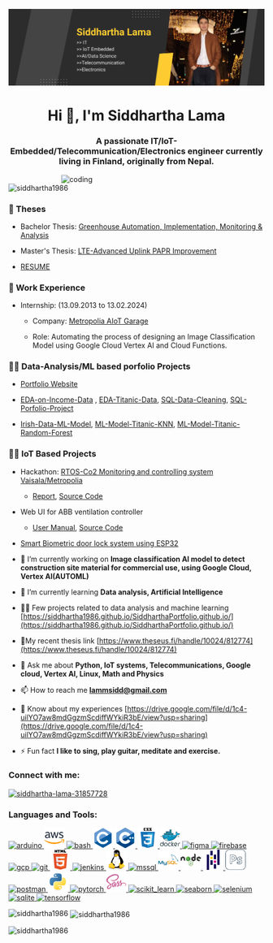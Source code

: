 ![logo](https://github.com/Siddhartha1986/Siddhartha1986/blob/main/Banner.png)
<h1 align="center">Hi 👋, I'm Siddhartha Lama</h1>
<h3 align="center">A passionate IT/IoT-Embedded/Telecommunication/Electronics engineer currently living in Finland, originally from Nepal.</h3>

<img align="right" alt="coding" width="400" src="https://i.pinimg.com/originals/ef/2d/b0/ef2db0885d94fd149a4b7914923bb2a3.gif">

<p align="left"> <img src="https://komarev.com/ghpvc/?username=siddhartha1986&label=Profile%20views&color=0e75b6&style=flat" alt="siddhartha1986" /> </p>

<h3>📝 Theses</h3>

 - Bachelor Thesis: [Greenhouse Automation, Implementation, Monitoring & Analysis](https://www.theseus.fi/handle/10024/812774)

 - Master's Thesis: [LTE-Advanced Uplink PAPR Improvement](https://www.theseus.fi/handle/10024/812774)

 - [RESUME](https://drive.google.com/file/d/1c4-uilYO7aw8mdGgzmScdiffWYkiR3bE/view?usp=sharing) 

<h3>🔭 Work Experience</h3>

 - Internship: (13.09.2013 to 13.02.2024)
   - Company: [Metropolia AIoT Garage](https://www.metropolia.fi/en/rdi/collaboration-platforms/garage)
    
   - Role: Automating the process of designing an Image Classification Model using Google Cloud Vertex AI and Cloud Functions.

<h3>👨‍💻 Data-Analysis/ML based porfolio Projects</h3>

 - [Portfolio Website](https://siddhartha1986.github.io/SiddharthaPortfolio.github.io/)

 - [EDA-on-Income-Data](https://github.com/Siddhartha1986/EDA-on-income-data/tree/main) , [EDA-Titanic-Data](https://github.com/Siddhartha1986/EDA-Titanic-Data), [SQL-Data-Cleaning](https://github.com/Siddhartha1986/SQL_data_cleaning), [SQL-Porfolio-Project](https://github.com/Siddhartha1986/SQL_data_cleaning)

 - [Irish-Data-ML-Model](https://github.com/Siddhartha1986/Iris-data-ML), [ML-Model-Titanic-KNN](https://github.com/Siddhartha1986/ML_Model_Titanic), [ML-Model-Titanic-Random-Forest](https://github.com/Siddhartha1986/ML_TITANIC_RANDOMFOREST)

<h3>👨‍💻 IoT Based Projects</h3>

- Hackathon: [RTOS-Co2 Monitoring and controlling system Vaisala/Metropolia](https://github.com/Siddhartha1986/RTOS-project-Co2-monitoring-system)
   - [Report](https://github.com/Siddhartha1986/RTOS-project-Co2-monitoring-system/blob/master/Documentation.pdf), [Source Code](https://github.com/Siddhartha1986/RTOS-project-Co2-monitoring-system/blob/master/HACKATHON/src/HACKATHON.cpp)

- Web UI for ABB ventilation controller
    - [User Manual](https://github.com/Siddhartha1986/Web-Interface-for-ABB-Ventilation-Controller/blob/main/user_manual.pdf), [Source Code](https://github.com/Siddhartha1986/Web-Interface-for-ABB-Ventilation-Controller/tree/main)
  
- [Smart Biometric door lock system using ESP32](https://github.com/Siddhartha1986/Smart-Biometric-Door-Lock/tree/main)   





- 🔭 I’m currently working on **Image classification AI model to detect construction site material for commercial use, using Google Cloud, Vertex AI(AUTOML)**

- 🌱 I’m currently learning **Data analysis, Artificial Intelligence**

- 👨‍💻 Few projects related to data analysis and machine learning [https://siddhartha1986.github.io/SiddharthaPortfolio.github.io/](https://siddhartha1986.github.io/SiddharthaPortfolio.github.io/)

- 📝My recent thesis link [https://www.theseus.fi/handle/10024/812774](https://www.theseus.fi/handle/10024/812774)

- 💬 Ask me about **Python, IoT systems, Telecommunications, Google cloud, Vertex AI, Linux, Math and Physics**

- 📫 How to reach me **lammsidd@gmail.com**

- 📄 Know about my experiences [https://drive.google.com/file/d/1c4-uilYO7aw8mdGgzmScdiffWYkiR3bE/view?usp=sharing](https://drive.google.com/file/d/1c4-uilYO7aw8mdGgzmScdiffWYkiR3bE/view?usp=sharing)

- ⚡ Fun fact **I like to sing, play guitar, meditate and exercise.**

<h3 align="left">Connect with me:</h3>
<p align="left">
<a href="https://linkedin.com/in/siddhartha-lama-31857728" target="blank"><img align="center" src="https://raw.githubusercontent.com/rahuldkjain/github-profile-readme-generator/master/src/images/icons/Social/linked-in-alt.svg" alt="siddhartha-lama-31857728" height="30" width="40" /></a>
</p>

<h3 align="left">Languages and Tools:</h3>
<p align="left"> <a href="https://www.arduino.cc/" target="_blank" rel="noreferrer"> <img src="https://cdn.worldvectorlogo.com/logos/arduino-1.svg" alt="arduino" width="40" height="40"/> </a> <a href="https://aws.amazon.com" target="_blank" rel="noreferrer"> <img src="https://raw.githubusercontent.com/devicons/devicon/master/icons/amazonwebservices/amazonwebservices-original-wordmark.svg" alt="aws" width="40" height="40"/> </a> <a href="https://www.gnu.org/software/bash/" target="_blank" rel="noreferrer"> <img src="https://www.vectorlogo.zone/logos/gnu_bash/gnu_bash-icon.svg" alt="bash" width="40" height="40"/> </a> <a href="https://www.cprogramming.com/" target="_blank" rel="noreferrer"> <img src="https://raw.githubusercontent.com/devicons/devicon/master/icons/c/c-original.svg" alt="c" width="40" height="40"/> </a> <a href="https://www.w3schools.com/cpp/" target="_blank" rel="noreferrer"> <img src="https://raw.githubusercontent.com/devicons/devicon/master/icons/cplusplus/cplusplus-original.svg" alt="cplusplus" width="40" height="40"/> </a> <a href="https://www.w3schools.com/css/" target="_blank" rel="noreferrer"> <img src="https://raw.githubusercontent.com/devicons/devicon/master/icons/css3/css3-original-wordmark.svg" alt="css3" width="40" height="40"/> </a> <a href="https://www.docker.com/" target="_blank" rel="noreferrer"> <img src="https://raw.githubusercontent.com/devicons/devicon/master/icons/docker/docker-original-wordmark.svg" alt="docker" width="40" height="40"/> </a> <a href="https://www.figma.com/" target="_blank" rel="noreferrer"> <img src="https://www.vectorlogo.zone/logos/figma/figma-icon.svg" alt="figma" width="40" height="40"/> </a> <a href="https://firebase.google.com/" target="_blank" rel="noreferrer"> <img src="https://www.vectorlogo.zone/logos/firebase/firebase-icon.svg" alt="firebase" width="40" height="40"/> </a> <a href="https://cloud.google.com" target="_blank" rel="noreferrer"> <img src="https://www.vectorlogo.zone/logos/google_cloud/google_cloud-icon.svg" alt="gcp" width="40" height="40"/> </a> <a href="https://git-scm.com/" target="_blank" rel="noreferrer"> <img src="https://www.vectorlogo.zone/logos/git-scm/git-scm-icon.svg" alt="git" width="40" height="40"/> </a> <a href="https://www.w3.org/html/" target="_blank" rel="noreferrer"> <img src="https://raw.githubusercontent.com/devicons/devicon/master/icons/html5/html5-original-wordmark.svg" alt="html5" width="40" height="40"/> </a> <a href="https://www.jenkins.io" target="_blank" rel="noreferrer"> <img src="https://www.vectorlogo.zone/logos/jenkins/jenkins-icon.svg" alt="jenkins" width="40" height="40"/> </a> <a href="https://www.linux.org/" target="_blank" rel="noreferrer"> <img src="https://raw.githubusercontent.com/devicons/devicon/master/icons/linux/linux-original.svg" alt="linux" width="40" height="40"/> </a> <a href="https://www.microsoft.com/en-us/sql-server" target="_blank" rel="noreferrer"> <img src="https://www.svgrepo.com/show/303229/microsoft-sql-server-logo.svg" alt="mssql" width="40" height="40"/> </a> <a href="https://www.mysql.com/" target="_blank" rel="noreferrer"> <img src="https://raw.githubusercontent.com/devicons/devicon/master/icons/mysql/mysql-original-wordmark.svg" alt="mysql" width="40" height="40"/> </a> <a href="https://nodejs.org" target="_blank" rel="noreferrer"> <img src="https://raw.githubusercontent.com/devicons/devicon/master/icons/nodejs/nodejs-original-wordmark.svg" alt="nodejs" width="40" height="40"/> </a> <a href="https://pandas.pydata.org/" target="_blank" rel="noreferrer"> <img src="https://raw.githubusercontent.com/devicons/devicon/2ae2a900d2f041da66e950e4d48052658d850630/icons/pandas/pandas-original.svg" alt="pandas" width="40" height="40"/> </a> <a href="https://www.photoshop.com/en" target="_blank" rel="noreferrer"> <img src="https://raw.githubusercontent.com/devicons/devicon/master/icons/photoshop/photoshop-line.svg" alt="photoshop" width="40" height="40"/> </a> <a href="https://postman.com" target="_blank" rel="noreferrer"> <img src="https://www.vectorlogo.zone/logos/getpostman/getpostman-icon.svg" alt="postman" width="40" height="40"/> </a> <a href="https://www.python.org" target="_blank" rel="noreferrer"> <img src="https://raw.githubusercontent.com/devicons/devicon/master/icons/python/python-original.svg" alt="python" width="40" height="40"/> </a> <a href="https://pytorch.org/" target="_blank" rel="noreferrer"> <img src="https://www.vectorlogo.zone/logos/pytorch/pytorch-icon.svg" alt="pytorch" width="40" height="40"/> </a> <a href="https://sass-lang.com" target="_blank" rel="noreferrer"> <img src="https://raw.githubusercontent.com/devicons/devicon/master/icons/sass/sass-original.svg" alt="sass" width="40" height="40"/> </a> <a href="https://scikit-learn.org/" target="_blank" rel="noreferrer"> <img src="https://upload.wikimedia.org/wikipedia/commons/0/05/Scikit_learn_logo_small.svg" alt="scikit_learn" width="40" height="40"/> </a> <a href="https://seaborn.pydata.org/" target="_blank" rel="noreferrer"> <img src="https://seaborn.pydata.org/_images/logo-mark-lightbg.svg" alt="seaborn" width="40" height="40"/> </a> <a href="https://www.selenium.dev" target="_blank" rel="noreferrer"> <img src="https://raw.githubusercontent.com/detain/svg-logos/780f25886640cef088af994181646db2f6b1a3f8/svg/selenium-logo.svg" alt="selenium" width="40" height="40"/> </a> <a href="https://www.sqlite.org/" target="_blank" rel="noreferrer"> <img src="https://www.vectorlogo.zone/logos/sqlite/sqlite-icon.svg" alt="sqlite" width="40" height="40"/> </a> <a href="https://www.tensorflow.org" target="_blank" rel="noreferrer"> <img src="https://www.vectorlogo.zone/logos/tensorflow/tensorflow-icon.svg" alt="tensorflow" width="40" height="40"/> </a> </p>

<p><img align="left" src="https://github-readme-stats.vercel.app/api/top-langs?username=siddhartha1986&show_icons=true&locale=en&layout=compact" alt="siddhartha1986" /></p>

<p>&nbsp;<img align="center" src="https://github-readme-stats.vercel.app/api?username=siddhartha1986&show_icons=true&locale=en" alt="siddhartha1986" /></p>

<p><img align="center" src="https://github-readme-streak-stats.herokuapp.com/?user=siddhartha1986&" alt="siddhartha1986" /></p>
